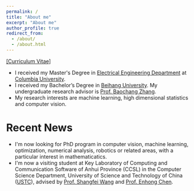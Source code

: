 ```yaml
---
permalink: /
title: "About me"
excerpt: "About me"
author_profile: true
redirect_from: 
  - /about/
  - /about.html
---
```


[[Curriculum Vitae]](http://Wei-kang-Wang.github.io/files/weikangwang_CV.pdf)
* I received my Master's Degree in [Electrical Engineering Department](https://drupal.ee.columbia.edu//) at [Columbia University](https://www.columbia.edu).
* I received my Bachelor’s Degree in [Beihang University](https://ev.buaa.edu.cn/). My undergraduate research advisor is [Prof. Baochang Zhang](http://shi.buaa.edu.cn/mpl/en/index.htm).
* My research interests are machine learning, high dimensional statistics and computer vision.


# Recent News
* I'm now looking for PhD program in computer vision, machine learning, optimization, numerical analysis, robotics or related areas, with a particular interest in mathematicatics.
* I'm now a visiting student at Key Laboratory of Computing and Communication Software of Anhui Province (CCSL) in the Computer Science Department, University of Science and Technology of China ([USTC](http://en.ustc.edu.cn/)), advised by [Prof. Shangfei Wang](http://202.38.64.11/~sfwang/) and [Prof. Enhong Chen](http://staff.ustc.edu.cn/~cheneh/).
